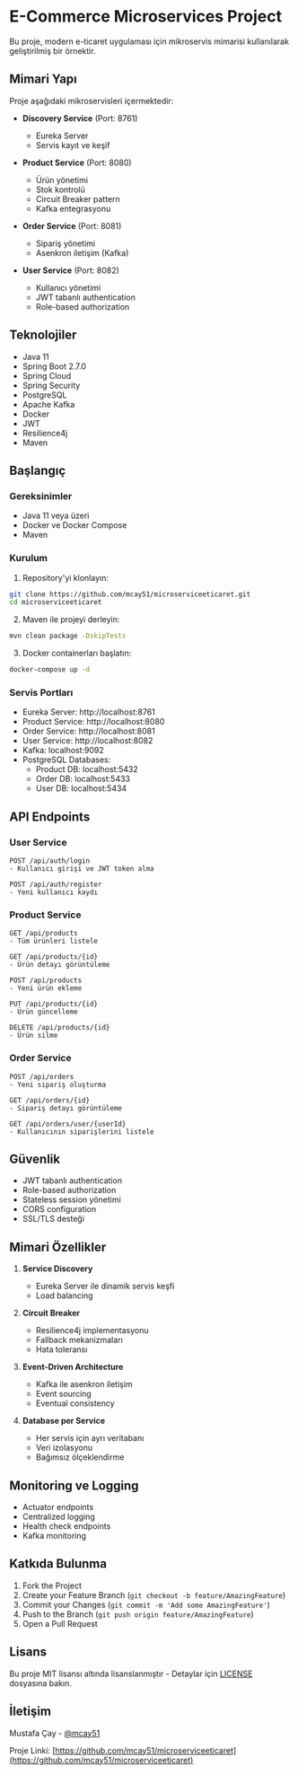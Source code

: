 # E-Commerce Microservices Project

Bu proje, modern e-ticaret uygulaması için mikroservis mimarisi kullanılarak geliştirilmiş bir örnektir.

## Mimari Yapı

Proje aşağıdaki mikroservisleri içermektedir:

- **Discovery Service** (Port: 8761)
  - Eureka Server
  - Servis kayıt ve keşif

- **Product Service** (Port: 8080)
  - Ürün yönetimi
  - Stok kontrolü
  - Circuit Breaker pattern
  - Kafka entegrasyonu

- **Order Service** (Port: 8081)
  - Sipariş yönetimi
  - Asenkron iletişim (Kafka)

- **User Service** (Port: 8082)
  - Kullanıcı yönetimi
  - JWT tabanlı authentication
  - Role-based authorization

## Teknolojiler

- Java 11
- Spring Boot 2.7.0
- Spring Cloud
- Spring Security
- PostgreSQL
- Apache Kafka
- Docker
- JWT
- Resilience4j
- Maven

## Başlangıç

### Gereksinimler

- Java 11 veya üzeri
- Docker ve Docker Compose
- Maven

### Kurulum

1. Repository'yi klonlayın:
```bash
git clone https://github.com/mcay51/microserviceeticaret.git
cd microserviceeticaret
```

2. Maven ile projeyi derleyin:
```bash
mvn clean package -DskipTests
```

3. Docker containerları başlatın:
```bash
docker-compose up -d
```

### Servis Portları

- Eureka Server: http://localhost:8761
- Product Service: http://localhost:8080
- Order Service: http://localhost:8081
- User Service: http://localhost:8082
- Kafka: localhost:9092
- PostgreSQL Databases:
  - Product DB: localhost:5432
  - Order DB: localhost:5433
  - User DB: localhost:5434

## API Endpoints

### User Service

```
POST /api/auth/login
- Kullanıcı girişi ve JWT token alma

POST /api/auth/register
- Yeni kullanıcı kaydı
```

### Product Service

```
GET /api/products
- Tüm ürünleri listele

GET /api/products/{id}
- Ürün detayı görüntüleme

POST /api/products
- Yeni ürün ekleme

PUT /api/products/{id}
- Ürün güncelleme

DELETE /api/products/{id}
- Ürün silme
```

### Order Service

```
POST /api/orders
- Yeni sipariş oluşturma

GET /api/orders/{id}
- Sipariş detayı görüntüleme

GET /api/orders/user/{userId}
- Kullanıcının siparişlerini listele
```

## Güvenlik

- JWT tabanlı authentication
- Role-based authorization
- Stateless session yönetimi
- CORS configuration
- SSL/TLS desteği

## Mimari Özellikler

1. **Service Discovery**
   - Eureka Server ile dinamik servis keşfi
   - Load balancing

2. **Circuit Breaker**
   - Resilience4j implementasyonu
   - Fallback mekanizmaları
   - Hata toleransı

3. **Event-Driven Architecture**
   - Kafka ile asenkron iletişim
   - Event sourcing
   - Eventual consistency

4. **Database per Service**
   - Her servis için ayrı veritabanı
   - Veri izolasyonu
   - Bağımsız ölçeklendirme

## Monitoring ve Logging

- Actuator endpoints
- Centralized logging
- Health check endpoints
- Kafka monitoring

## Katkıda Bulunma

1. Fork the Project
2. Create your Feature Branch (`git checkout -b feature/AmazingFeature`)
3. Commit your Changes (`git commit -m 'Add some AmazingFeature'`)
4. Push to the Branch (`git push origin feature/AmazingFeature`)
5. Open a Pull Request

## Lisans

Bu proje MIT lisansı altında lisanslanmıştır - Detaylar için [LICENSE](LICENSE) dosyasına bakın.

## İletişim

Mustafa Çay - [@mcay51](https://github.com/mcay51)

Proje Linki: [https://github.com/mcay51/microserviceeticaret](https://github.com/mcay51/microserviceeticaret) 